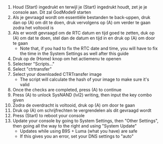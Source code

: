 1. Houd (Start) ingedrukt en terwijl je (Start) ingedrukt houdt, zet je je console aan. Dit zal GodMode9 starten
2. Als je gevraagd wordt om essentiële bestanden te back-uppen, druk dan op (A) om dit te doen, druk vervolgens op (A) om verder te gaan zodra het voltooid is
3. Als er wordt gevraagd om de RTC datum en tijd goed te zetten, duk op (A) om dat te doen, stel dan de datum en tijd in en druk op (A) om door te gaan
   - Note that, if you had to fix the RTC date and time, you will have to fix the time in the System Settings as well after this guide
4. Druk op de (Home) knop om het actiemenu te openen
5. Selecteer "Scripts..."
6. Select "ctrtransfer"
7. Select your downloaded CTRTransfer image
   - The script will calculate the hash of your image to make sure it's valid
8. Once the checks are completed, press (A) to continue
9. Press (A) to unlock SysNAND (lvl2) writing, then input the key combo given
10. Zodra de overdracht is voltooid, druk op (A) om door te gaan
11. Druk op (A) om schrijfrechten te vergrendelen als dit gevraagd wordt
12. Press (Start) to reboot your console
13. Update your console by going to System Settings, then "Other Settings", then going all the way to the right and using "System Update"
    - Updates while using B9S + Luma (what you have) are safe
    - If this gives you an error, set your DNS settings to "auto"
